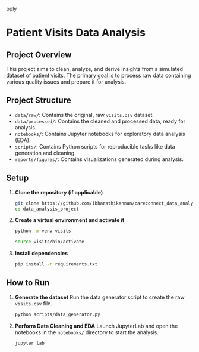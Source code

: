 pply

# Patient Visits Data Analysis

## Project Overview

This project aims to clean, analyze, and derive insights from a simulated dataset of patient visits. The primary goal is to process raw data containing various quality issues and prepare it for analysis.

## Project Structure

- `data/raw/`: Contains the original, raw `visits.csv` dataset.
- `data/processed/`: Contains the cleaned and processed data, ready for analysis.
- `notebooks/`: Contains Jupyter notebooks for exploratory data analysis (EDA).
- `scripts/`: Contains Python scripts for reproducible tasks like data generation and cleaning.
- `reports/figures/`: Contains visualizations generated during analysis.

## Setup

1.  **Clone the repository (if applicable)**

    ```bash
    git clone https://github.com/ibharathikannan/careconnect_data_analysis.git
    cd data_analysis_project
    ```

2.  **Create a virtual environment and activate it**

    ```bash
    python -m venv visits
    ```

    ```bash
    source visits/bin/activate
    ```

3.  **Install dependencies**
    ```bash
    pip install -r requirements.txt
    ```

## How to Run

1.  **Generate the dataset**
    Run the data generator script to create the raw `visits.csv` file.

    ```bash
    python scripts/data_generator.py
    ```

2.  **Perform Data Cleaning and EDA**
    Launch JupyterLab and open the notebooks in the `notebooks/` directory to start the analysis.
    ```bash
    jupyter lab
    ```
